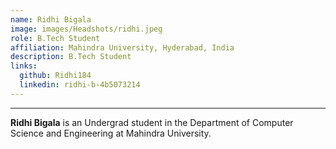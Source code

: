 ```yaml
---
name: Ridhi Bigala
image: images/Headshots/ridhi.jpeg
role: B.Tech Student
affiliation: Mahindra University, Hyderabad, India
description: B.Tech Student
links:
  github: Ridhi184
  linkedin: ridhi-b-4b5073214
---
```

---

**Ridhi Bigala** is an Undergrad student in the Department of Computer Science and Engineering at Mahindra University.
